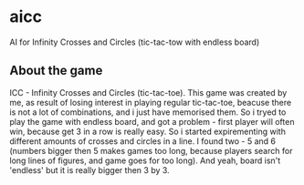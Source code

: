 # aicc
AI for Infinity Crosses and Circles (tic-tac-tow with endless board)

## About the game
ICC - Infinity Crosses and Circles (tic-tac-toe). This game was created by me, as result of losing interest in playing regular tic-tac-toe, beacuse there is not a lot of combinations, and i just have memorised them. So i tryed to play the game with endless board, and got a problem - first player will often win, because get 3 in a row is really easy. So i started expirementing with different amounts of crosses and circles in a line. I found two - 5 and 6 (numbers bigger then 5 makes games too long, because players search for long lines of figures, and game goes for too long). And yeah, board isn't 'endless' but it is really bigger then 3 by 3.
